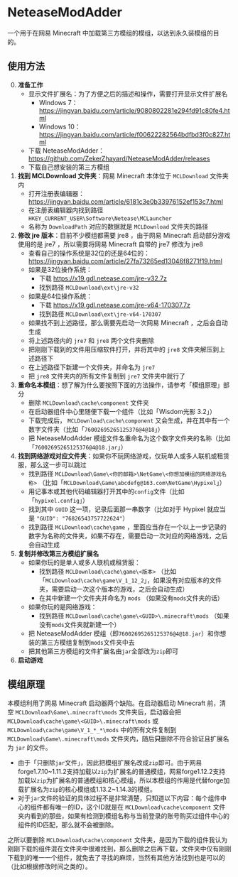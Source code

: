 # NeteaseModAdder

一个用于在网易 Minecraft 中加载第三方模组的模组，以达到永久装模组的目的。

## 使用方法
0. **准备工作**  
   - 显示文件扩展名：为了方便之后的描述和操作，需要打开显示文件扩展名
     * Windows 7： https://jingyan.baidu.com/article/9080802281e294fd91c80fe4.html
     * Windows 10：https://jingyan.baidu.com/article/f00622282564bdfbd3f0c827.html
   - 下载 NeteaseModAdder： https://github.com/ZekerZhayard/NeteaseModAdder/releases
   - 下载自己想安装的第三方模组
1. **找到 MCLDownload 文件夹**：网易 Minecraft 本体位于 `MCLDownload` 文件夹内
   - 打开注册表编辑器：https://jingyan.baidu.com/article/6181c3e0b33976152ef153c7.html
   - 在注册表编辑器内找到路径 `HKEY_CURRENT_USER\Software\Netease\MCLauncher`
   - 名称为 `DownloadPath` 对应的数据就是 `MCLDownload` 文件夹的路径
2. **修改 jre 版本**：目前不少模组都需要 jre8 ，由于网易 Minecraft 启动部分游戏使用的是 jre7 ，所以需要将网易 Minecraft 自带的 jre7 修改为 jre8
   - 查看自己的操作系统是32位的还是64位的：https://jingyan.baidu.com/article/27fa73265ed13046f8271f19.html
   - 如果是32位操作系统：
     * 下载 https://x19.gdl.netease.com/jre-v32.7z
     * 找到路径 `MCLDownload\ext\jre-v32`
   - 如果是64位操作系统：
     * 下载 https://x19.gdl.netease.com/jre-v64-170307.7z
     * 找到路径 `MCLDownload\ext\jre-v64-170307`
   - 如果找不到上述路径，那么需要先启动一次网易 Minecraft ，之后会自动生成
   - 将上述路径内的 `jre7` 和 `jre8` 两个文件夹删除
   - 把刚刚下载到的文件用压缩软件打开，并将其中的 `jre8` 文件夹解压到上述路径下
   - 在上述路径下新建一个文件夹，并命名为 `jre7`
   - 把 `jre8` 文件夹内的所有文件复制到 `jre7` 文件夹中就行了
3. **重命名本模组**：想了解为什么要按照下面的方法操作，请参考「模组原理」部分
   - 删除 `MCLDownload\cache\component` 文件夹
   - 在启动器组件中心里随便下载一个组件（比如「Wisdom光影 3.2」）
   - 下载完成后， `MCLDownload\cache\component` 又会生成，并在其中有一个数字文件夹（比如「`76002695265125376@4@18`」）
   - 把 NeteaseModAdder 模组文件名重命名为这个数字文件夹的名称（比如「`76002695265125376@4@18.jar`」）
4. **找到网络游戏对应文件夹**：如果你不玩网络游戏，仅玩单人或多人联机或租赁服，那么这一步可以跳过
   - 找到路径 `MCLDownload\Game\<你的邮箱>\NetGame\<你想加模组的网络游戏名称>` （比如「`MCLDownload\Game\abcdefg@163.com\NetGame\Hypixel`」）
   - 用记事本或其他代码编辑器打开其中的`config`文件（比如「`hypixel.config`」）
   - 找到其中 `GUID` 这一项，记录后面那一串数字（比如对于 Hypixel 就应当是 `"GUID": "76826543757722624"`）
   - 找到路径 `MCLDownload\cache\game` ，里面应当存在一个以上一步记录的数字为名称的文件夹，如果不存在，需要启动一次对应的网络游戏，之后会自动生成
5. **复制并修改第三方模组扩展名**
   - 如果你玩的是单人或多人联机或租赁服：
     * 找到路径 `MCLDownload\cache\game\<版本>` （比如「`MCLDownload\cache\game\V_1_12_2`」，如果没有对应版本的文件夹，需要启动一次这个版本的游戏，之后会自动生成）
     * 在其中新建一个文件夹并命名为 `mods` （如果没有`mods`文件夹的话）
   - 如果你玩的是网络游戏：
     * 找到路径 `MCLDownload\cache\game\<GUID>\.minecraft\mods` （如果没有`mods`文件夹就新建一个）
   - 把 NeteaseModAdder 模组（即`76002695265125376@4@18.jar`）和你想装的第三方模组复制到`mods`文件夹中去
   - 把其他第三方模组的文件扩展名由`jar`全部改为`zip`即可
6. **启动游戏**


## 模组原理
本模组利用了网易 Minecraft 启动器两个缺陷。在启动器启动 Minecraft 前，清空 `MCLDownload\Game\.minecraft\mods` 文件夹后，启动器会把 `MCLDownload\cache\game\<GUID>\.minecraft\mods` 或 `MCLDownload\cache\game\V_1_*_*\mods` 中的所有文件复制到 `MCLDownload\Game\.minecraft\mods` 文件夹内，随后**只**删除不符合验证且扩展名为 `jar` 的文件。
- 由于「只删除`jar`文件」，因此把模组扩展名改成`zip`即可。由于网易forge1.7.10\~1.11.2支持加载以`zip`为扩展名的普通模组，网易forge1.12.2支持加载以`zip`为扩展名的普通模组和核心模组，所以本模组的作用是代替forge加载扩展名为`zip`的核心模组或1.13.2\~1.14.3的模组。
- 对于`jar`文件的验证的具体过程不是非常清楚，只知道以下内容：每个组件中心的组件都有唯一的ID，这个ID就是在 `MCLDownload\cache\component` 文件夹内看到的那些，如果有检测到模组名称与当前登录的账号购买过组件中心的组件的ID匹配，那么就不会被删除。

之所以要删除 `MCLDownload\cache\component` 文件夹，是因为下载的组件我认为刚刚下载的组件混在文件夹中很难找到，那么删除之后再下载，文件夹中仅有刚刚下载到的唯一一个组件，就免去了寻找的麻烦，当然有其他方法找到也是可以的（比如根据修改时间之类的）。
